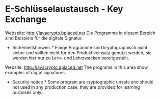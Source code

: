 # E-Schlüsselaustausch - Key Exchange

Webseite: http://javacrypto.bplaced.net Die Programme in diesem Bereich sind Beispiele für die digitale Signatur.

* Sicherheitshinweis * Einige Programme sind kryptographisch nicht sicher und sollten nicht für den Produktiveinsatz genutzt werden, sie werden hier nur zu Lern- und Lehrzwecken bereitgestellt.

Website: http://javacrypto.bplaced.net The programs in this area show examples of digtal signatures.

* Security notice * Some program are cryptographic unsafe and should not used in any production case, they are provided for learning purposes only.
